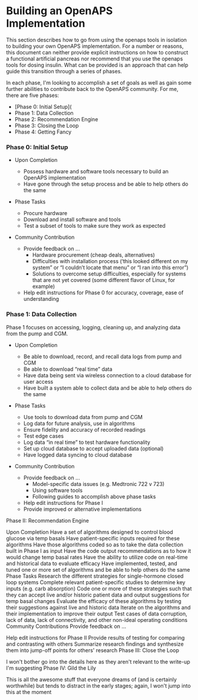 # Building an OpenAPS Implementation

This section describes how to go from using the openaps tools in isolation to building your own OpenAPS implementation. For a number or reasons, this document can neither provide explicit instructions on how to construct a functional artificial pancreas nor recommend that you use the openaps tools for dosing insulin. What can be provided is an approach that can help guide this transition through a series of phases. 

In each phase, I'm looking to accomplish a set of goals as well as gain some further abilities to contribute back to the OpenAPS community. For me, there are five phases:


* [Phase 0: Initial Setup](
* Phase 1: Data Collection
* Phase 2: Recommendation Engine
* Phase 3: Closing the Loop
* Phase 4: Getting Fancy




### Phase 0: Initial Setup

* Upon Completion
    * Possess hardware and software tools necessary to build an OpenAPS implementation
    * Have gone through the setup process and be able to help others do the same


* Phase Tasks
    * Procure hardware
    * Download and install software and tools
    * Test a subset of tools to make sure they work as expected
    
* Community Contribution
    * Provide feedback on ...
        * Hardware procurement (cheap deals, alternatives)
        * Difficulties with installation process (‘this looked different on my system” or “I couldn’t locate that menu” or “I ran into this error”)
        * Solutions to overcome setup difficulties, especially for systems that are not yet covered (some different flavor of Linux, for example)
    * Help edit instructions for Phase 0 for accuracy, coverage, ease of understanding

### Phase 1: Data Collection
Phase 1 focuses on accessing, logging, cleaning up, and analyzing data from the pump and CGM.

* Upon Completion
    * Be able to download, record, and recall data logs from pump and CGM
    * Be able to download “real time” data
    * Have data being sent via wireless connection to a cloud database for user access
    * Have built a system able to collect data and be able to help others do the same


* Phase Tasks
    * Use tools to download data from pump and CGM
    * Log data for future analysis, use in algorithms
    * Ensure fidelity and accuracy of recorded readings
    * Test edge cases
    * Log data “in real time” to test hardware functionality
    * Set up cloud database to accept uploaded data (optional)
    * Have logged data syncing to cloud database


* Community Contribution
    * Provide feedback on ...
        * Model-specific data issues (e.g. Medtronic 722 v 723)
        * Using software tools
        * Following guides to accomplish above phase tasks
    * Help edit instructions for Phase I
    * Provide improved or alternative implementations

Phase II: Recommendation Engine

Upon Completion
Have a set of algorithms designed to control blood glucose via temp basals
Have patient-specific inputs required for these algorithms
Have those algorithms coded so as to take the data collection built in Phase I as input
Have the code output recommendations as to how it would change temp basal rates
Have the ability to utilize code on real-time and historical data to evaluate efficacy
Have implemented, tested, and tuned one or more set of algorithms and be able to help others do the same
Phase Tasks
Research the different strategies for single-hormone closed loop systems
Complete relevant patient-specific studies to determine key inputs (e.g. carb absorption)
Code one or more of these strategies such that they can accept live and/or historic patient data and output suggestions for temp basal changes
Evaluate the efficacy of these algorithms by testing their suggestions against live and historic data
Iterate on the algorithms and their implementation to improve their output
Test cases of data corruption, lack of data, lack of connectivity, and other non-ideal operating conditions
Community Contributions
Provide feedback on ...


Help edit instructions for Phase II
Provide results of testing for comparing and contrasting with others
Summarize research findings and synthesize them into jump-off points for others' research
Phase III: Close the Loop

I won't bother go into the details here as they aren't relevant to the write-up I'm suggesting
Phase IV: Gild the Lily

This is all the awesome stuff that everyone dreams of (and is certainly worthwhile) but tends to distract in the early stages; again, I won't jump into this at the moment
